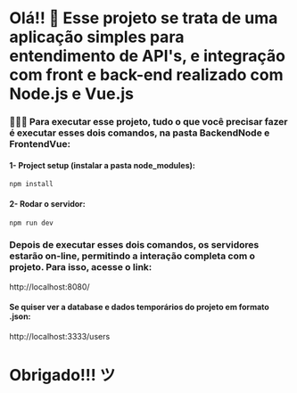 # Olá!! 🥳 Esse projeto se trata de uma aplicação simples para entendimento de API's, e integração com front e back-end realizado com Node.js e Vue.js

### 👨🏻‍💻 Para executar esse projeto, tudo o que você precisar fazer é executar esses dois comandos, na pasta BackendNode e FrontendVue:

#### 1- Project setup (instalar a pasta node_modules):

```
npm install
```

#### 2- Rodar o servidor:

```
npm run dev
```

### Depois de executar esses dois comandos, os servidores estarão on-line, permitindo a interação completa com o projeto. Para isso, acesse o link:

http://localhost:8080/

#### Se quiser ver a database e dados temporários do projeto em formato .json:

http://localhost:3333/users

# Obrigado!!! ツ
